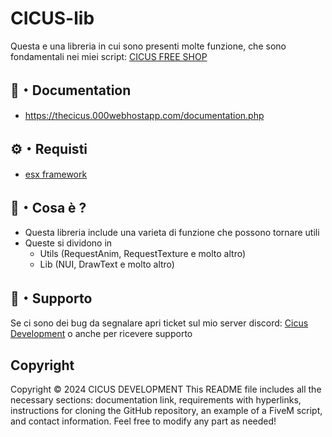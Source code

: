 
# CICUS-lib
Questa e una libreria in cui sono presenti molte funzione, che sono fondamentali 
nei miei script: [CICUS FREE SHOP](https://thecicus.000webhostapp.com/shop.php)

## 📖・Documentation
- https://thecicus.000webhostapp.com/documentation.php

## ⚙️・Requisti
- [esx framework](https://github.com/esx-framework/esx_core)

## 📒・Cosa è ?
- Questa libreria include una varieta di funzione che possono tornare utili
- Queste si dividono in
  - Utils (RequestAnim, RequestTexture e molto altro)
  - Lib (NUI, DrawText e molto altro)

## 📩・Supporto
Se ci sono dei bug da segnalare apri ticket sul mio server discord: [Cicus Development](https://discord.gg/wmW8Nxuh) o anche per ricevere supporto 

## Copyright
Copyright © 2024 CICUS DEVELOPMENT
This README file includes all the necessary sections: documentation link, requirements with hyperlinks, 
instructions for cloning the GitHub repository, an example of a FiveM script, and contact information. 
Feel free to modify any part as needed!


